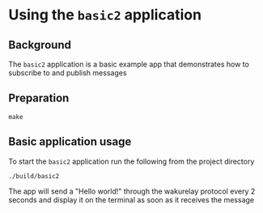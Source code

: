 # Using the `basic2` application

## Background

The `basic2` application is a basic example app that demonstrates how to subscribe to and publish messages

## Preparation
```
make
```

## Basic application usage

To start the `basic2` application run the following from the project directory

```
./build/basic2
```

The app will send a "Hello world!" through the wakurelay protocol every 2 seconds and display it on the terminal as soon as it receives the message
